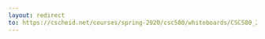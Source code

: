 ```yaml
---
layout: redirect
to: https://cscheid.net/courses/spring-2020/csc580/whiteboards/CSC580_2020-04-01_lecture-whiteboard.pdf
---
```

